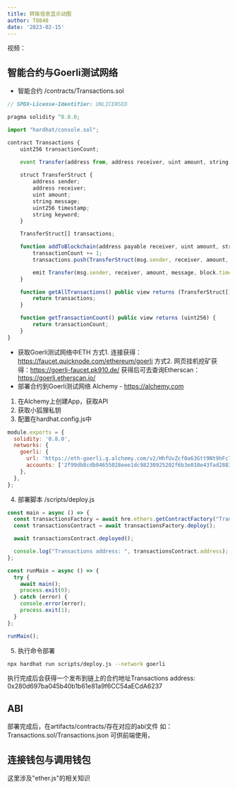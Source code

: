 ```yaml
---
title: 转账信息显示动图
author: T8840
date: '2023-02-15'
---
```


视频：
## 智能合约与Goerli测试网络
- 智能合约 /contracts/Transactions.sol
```javascript
// SPDX-License-Identifier: UNLICENSED

pragma solidity ^0.8.0;

import "hardhat/console.sol";

contract Transactions {
    uint256 transactionCount;

    event Transfer(address from, address receiver, uint amount, string message, uint256 timestamp, string keyword);
  
    struct TransferStruct {
        address sender;
        address receiver;
        uint amount;
        string message;
        uint256 timestamp;
        string keyword;
    }

    TransferStruct[] transactions;

    function addToBlockchain(address payable receiver, uint amount, string memory message, string memory keyword) public {
        transactionCount += 1;
        transactions.push(TransferStruct(msg.sender, receiver, amount, message, block.timestamp, keyword));

        emit Transfer(msg.sender, receiver, amount, message, block.timestamp, keyword);
    }

    function getAllTransactions() public view returns (TransferStruct[] memory) {
        return transactions;
    }

    function getTransactionCount() public view returns (uint256) {
        return transactionCount;
    }
}
```

- 获取Goerli测试网络中ETH
方式1. 连接获得：https://faucet.quicknode.com/ethereum/goerli
方式2. 网页挂机挖矿获得：https://goerli-faucet.pk910.de/
获得后可去查询Etherscan： https://goerli.etherscan.io/
- 部署合约到Goerli测试网络
Alchemy - https://alchemy.com
1. 在Alchemy上创建App，获取API
2. 获取小狐狸私钥
3. 配置在hardhat.config.js中
```javascript
module.exports = {
  solidity: '0.8.0',
  networks: {
    goerli: {
      url: 'https://eth-goerli.g.alchemy.com/v2/HhfUvZcf0a63Gtt9Nt9hFc7fkJMNlLTm',
      accounts: ['2f99db8cdb04655028eee1dc98230925202f6b3e010e43fad2883b4bea90a1a3'],
    },
  },
};
```
4. 部署脚本 /scripts/deploy.js
```javascript
const main = async () => {
  const transactionsFactory = await hre.ethers.getContractFactory("Transactions");
  const transactionsContract = await transactionsFactory.deploy();

  await transactionsContract.deployed();

  console.log("Transactions address: ", transactionsContract.address);
};

const runMain = async () => {
  try {
    await main();
    process.exit(0);
  } catch (error) {
    console.error(error);
    process.exit(1);
  }
};

runMain();
```

5. 执行命令部署
```sh
npx hardhat run scripts/deploy.js --network goerli
```
执行完成后会获得一个发布到链上的合约地址Transactions address:  0x280d697ba045b40b1b61e81a9f6CC54aECdA6237
## ABI
部署完成后，在artifacts/contracts/存在对应的abi文件
如：Transactions.sol/Transactions.json
可供前端使用，

## 连接钱包与调用钱包
这里涉及"ether.js"的相关知识

